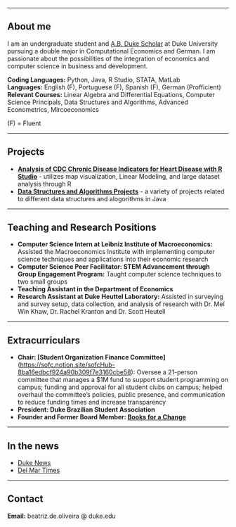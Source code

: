 
_________________

## About me

I am an undergraduate student and [A.B. Duke Scholar](https://ousf.duke.edu/merit-scholarships/ab-duke-scholars-program/) at Duke University pursuing a double major in Computational Economics and German. I am passionate about the possibilities of the integration of economics and computer science in business and development.

**Coding Languages:** Python, Java, R Studio, STATA, MatLab
<br>**Languages:** English (F), Portuguese (F), Spanish (F), German (Profficient)
<br> **Relevant Courses:** Linear Algebra and Differential Equations, Computer Science Principals, Data Structures and Algorithms, Advanced Econometrics, Mircoeconomics

(F) = Fluent

_________________

## Projects

- **[Analysis of CDC Chronic Disease Indicators for Heart Disease with R Studio](https://github.com/beadeoliveira/beadeoliveira/files/8699379/document__1_.1.pdf)** - utilizes map visualization, Linear Modeling, and large dataset analysis through R
- **[Data Structures and Algorithms Projects](https://github.com/beadeoliveira/beadeoliveira/files/8699576/Data.Structures.and.Algorithms.Projects.pdf)** - a variety of projects related to different data structures and alogorithms in Java

_________________

## Teaching and Research Positions

- **Computer Science Intern at Leibniz Institute of Macroeconomics:** Assisted the Macroeconomics Institute with implementing computer science techniques and applications into their economic research
- **Computer Science Peer Facilitator: STEM Advancement through Group Engagement Program:** Taught computer science techniques to two small groups
- **Teaching Assistant in the Department of Economics**
- **Research Assistant at Duke Heuttel Laboratory:** Assisted in surveying and survey setup, data collection, and analysis of research with Dr. Mel Win Khaw, Dr. Rachel Kranton and Dr. Scott Heutell

_________________

## Extracurriculars

* **Chair: [Student Organization Finance Committee]**(https://sofc.notion.site/sofcHub-8ba16edbcf924a90b309f7e3160cbe58): Oversee a 21-person committee that manages a $1M fund to support student programming on campus; funding and approval for all student clubs on campus; helped overhaul the committee’s policies, public presence, and communication  to reduce funding times and increase transparency
* **President: Duke Brazilian Student Association**
* **Founder and Former Board Member: [Books for a Change](https://www.booksforachange.org/)**

_________________

## In the news

* [Duke News](https://today.duke.edu/2020/06/11-incoming-students-awarded-ab-duke-scholarships)
* [Del Mar Times](https://www.delmartimes.net/news/sd-cm-nc-booksforachange-20170718-htmlstory.html)

__________________

## Contact

**Email:** beatriz.de.oliveira @ duke.edu

